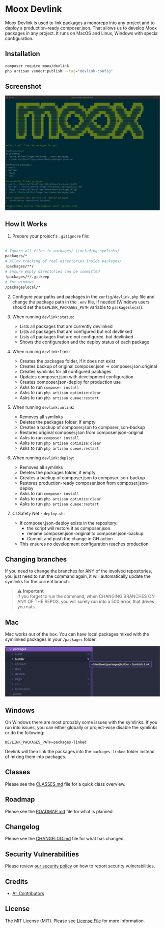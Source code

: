 # Moox Devlink

Moox Devlink is used to link packages a monorepo into any project and to deploy a production-ready composer.json. That allows us to develop Moox packages in any project. It runs on MacOS and Linux, Windows with special configuration.

## Installation

```bash
composer require moox/devlink
php artisan vendor:publish --tag="devlink-config"
```

## Screenshot

![Moox Devlink](./devlink.jpg)

## How It Works

1. Prepare your project's `.gitignore` file:

```bash

# Ignore all files in packages/ (including symlinks)
packages/*
# Allow tracking of real directories inside packages/
!packages/**/
# Ensure empty directories can be committed
!packages/*/.gitkeep
# for windows
/packageslocal/*

```

2. Configure your paths and packages in the `config/devlink.php` file and change the package path in the `.env` file, if needed (Windows users should set the `DEVLINK_PACKAGES_PATH` variable to `packageslocal`).

3. When running `devlink:status`:

    - Lists all packages that are currently devlinked
    - Lists all packages that are configured but not devlinked
    - Lists all packages that are not configured, but devlinked
    - Shows the configuration and the deploy status of each package

4. When running `devlink:link`:

    - Creates the packages folder, if it does not exist
    - Creates backup of original composer.json → composer.json.original
    - Creates symlinks for all configured packages
    - Updates composer.json with development configuration
    - Creates composer.json-deploy for production use
    - Asks to run `composer install`
    - Asks to run `php artisan optimize:clear`
    - Asks to run `php artisan queue:restart`

5. When running `devlink:unlink`:

    - Removes all symlinks
    - Deletes the packages folder, if empty
    - Creates a backup of composer.json to composer.json-backup
    - Restores original composer.json from composer.json-original
    - Asks to run `composer install`
    - Asks to run `php artisan optimize:clear`
    - Asks to run `php artisan queue:restart`

6. When running `devlink:deploy`:

    - Removes all symlinks
    - Deletes the packages folder, if empty
    - Creates a backup of composer.json to composer.json-backup
    - Restores production-ready composer.json from composer.json-deploy
    - Asks to run `composer install`
    - Asks to run `php artisan optimize:clear`
    - Asks to run `php artisan queue:restart`

7. CI Safety Net - `deploy.sh`:

    - If composer.json-deploy exists in the repository:
        - the script will restore it as composer.json
        - rename composer.json-original to composer.json-backup
        - Commit and push the change in GH action
    - This ensures no development configuration reaches production

## Changing branches

If you need to change the branches for ANY of the involved repositories, you just need to run the command again, it will automatically update the symlinks for the current branch.

> ⚠️ **Important**  
> If you forget to run the command, when CHANGING BRANCHES ON ANY OF THE REPOS, you will surely run into a 500 error, that drives you nuts.

## Mac

Mac works out of the box. You can have local packages mixed with the symlinked packages in your `/packages` folder.

![Moox Devlink](./devlink-mix.jpg)

## Windows

On Windows there are most probably some issues with the symlinks. If you run into issues, you can either globally or project-wise disable the symlinks or do the following:

```env
DEVLINK_PACKAGES_PATH=packages-linked
```

Devlink will then link the packages into the `packages-linked` folder instead of mixing them into packages.

## Classes

Please see the [CLASSES.md](./CLASSES.md) file for a quick class overview.

## Roadmap

Please see the [ROADMAP.md](./ROADMAP.md) file for what is planned.

## Changelog

Please see the [CHANGELOG.md](./CHANGELOG.md) file for what has changed.

## Security Vulnerabilities

Please review [our security policy](https://github.com/mooxphp/moox/security/policy) on how to report security vulnerabilities.

## Credits

-   [All Contributors](../../contributors)

## License

The MIT License (MIT). Please see [License File](LICENSE.md) for more information.
